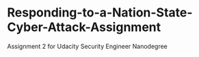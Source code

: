 # Responding-to-a-Nation-State-Cyber-Attack-Assignment
Assignment 2 for Udacity Security Engineer Nanodegree
